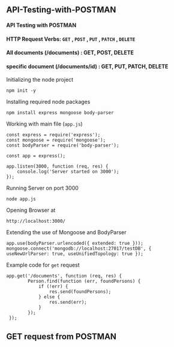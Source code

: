 ## API-Testing-with-POSTMAN
#### API Testing with POSTMAN

#### HTTP Request Verbs: `GET` , `POST` , `PUT` , `PATCH` , `DELETE`
#### All documents (/documents) : GET, POST, DELETE
#### specific document (/documents/id) : GET, PUT, PATCH, DELETE

Initializing the node project
```
npm init -y
```
Installing required node packages
```
npm install express mongoose body-parser
```

Working with main file (`app.js`)
```
const express = require('express');
const mongoose = require('mongoose');
const bodyParser = require('body-parser');

const app = express();

app.listen(3000, function (req, res) {
    console.log('Server started on 3000');
});
```
Running Server on port 3000
```
node app.js
```
Opening Browser at
```
http://localhost:3000/
```

Extending the use of Mongoose and BodyParser
```
app.use(bodyParser.urlencoded({ extended: true }));
mongoose.connect('mongodb://localhost:27017/testDB', { useNewUrlParser: true, useUnifiedTopology: true });
```

Example code for `get` request
```
app.get('/documents', function (req, res) {
        Person.find(function (err, foundPersons) {
            if (!err) {
                res.send(foundPersons);
            } else {
                res.send(err);
            }
        });
 });
```
## GET request from POSTMAN
![]()
